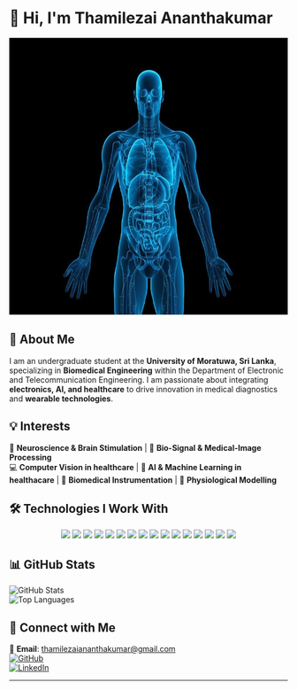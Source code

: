 # 👋 Hi, I'm Thamilezai Ananthakumar  

<img src="assets/humans.jpg" width="2000" height="500" />
  


## 🧠 About Me  
I am an undergraduate student at the **University of Moratuwa, Sri Lanka**, specializing in **Biomedical Engineering** within the Department of Electronic and Telecommunication Engineering. I am passionate about integrating **electronics, AI, and healthcare** to drive innovation in medical diagnostics and **wearable technologies**.  

## 💡 Interests  
🧠 **Neuroscience & Brain Stimulation** | 📡 **Bio-Signal & Medical-Image Processing**  
💻 **Computer Vision in healthcare** | 🤖 **AI & Machine Learning in healthacare** | 🏥 **Biomedical Instrumentation** | 🦴 **Physiological Modelling** 

## 🛠 Technologies I Work With    

<p align="center">
  <a href="https://www.python.org/"><img src="https://img.shields.io/badge/Python-3776AB?style=for-the-badge&logo=python&logoColor=white"/></a>
  <a href="https://www.tensorflow.org/"><img src="https://img.shields.io/badge/TensorFlow-FF6F00?style=for-the-badge&logo=tensorflow&logoColor=white"/></a>
  <a href="https://scikit-learn.org/"><img src="https://img.shields.io/badge/Scikit--Learn-F7931E?style=for-the-badge&logo=scikitlearn&logoColor=white"/></a>
  <a href="https://www.mathworks.com/products/matlab.html"><img src="https://img.shields.io/badge/MATLAB-0076A8?style=for-the-badge&logo=mathworks&logoColor=white"/></a>
  <a href="https://isocpp.org/"><img src="https://img.shields.io/badge/C++-00599C?style=for-the-badge&logo=cplusplus&logoColor=white"/></a>
  <a href="https://www.arduino.cc/"><img src="https://img.shields.io/badge/Arduino-00979D?style=for-the-badge&logo=arduino&logoColor=white"/></a>
  <a href="https://www.raspberrypi.org/"><img src="https://img.shields.io/badge/Raspberry%20Pi-A22846?style=for-the-badge&logo=raspberrypi&logoColor=white"/></a>
  <a href="https://www.espressif.com/en/products/socs/esp32"><img src="https://img.shields.io/badge/ESP32-000000?style=for-the-badge&logo=espressif&logoColor=white"/></a>
  <a href="https://git-scm.com/"><img src="https://img.shields.io/badge/Git-F05032?style=for-the-badge&logo=git&logoColor=white"/></a>
  <a href="https://streamlit.io/"><img src="https://img.shields.io/badge/Streamlit-FF4B4B?style=for-the-badge&logo=streamlit&logoColor=white"/></a>
  <a href="https://pandas.pydata.org/"><img src="https://img.shields.io/badge/Pandas-150458?style=for-the-badge&logo=pandas&logoColor=white"/></a>
  <a href="https://numpy.org/"><img src="https://img.shields.io/badge/NumPy-013243?style=for-the-badge&logo=numpy&logoColor=white"/></a>
  <a href="https://matplotlib.org/"><img src="https://img.shields.io/badge/Matplotlib-11557C?style=for-the-badge&logo=python&logoColor=white"/></a>
  <a href="https://www.analog.com/en/design-center/design-tools-and-calculators/ltspice-simulator.html"><img src="https://img.shields.io/badge/LTSpice-FF9E0F?style=for-the-badge"/></a>
  <a href="https://www.altium.com/"><img src="https://img.shields.io/badge/Altium-0085CA?style=for-the-badge"/></a>
  <a href="https://www.solidworks.com/"><img src="https://img.shields.io/badge/SolidWorks-E2231A?style=for-the-badge&logo=solidworks&logoColor=white"/></a>
</p>


## 📊 GitHub Stats  
![GitHub Stats](https://github-readme-stats.vercel.app/api?username=ThamilezaiAnanthakumar&show_icons=true&theme=radical)  
![Top Languages](https://github-readme-stats.vercel.app/api/top-langs/?username=ThamilezaiAnanthakumar&layout=compact&theme=radical)  

## 🚀 Connect with Me  
📧 **Email**: [thamilezaiananthakumar@gmail.com](mailto:thamilezaiananthakumar@gmail.com)  
[![GitHub](https://img.shields.io/badge/GitHub-181717?style=for-the-badge&logo=github&logoColor=white)](https://github.com/ThamilezaiAnanthakumar)  
[![LinkedIn](https://img.shields.io/badge/LinkedIn-0077B5?style=for-the-badge&logo=linkedin&logoColor=white)](https://www.linkedin.com/in/thamilezai-ananthakumar-387a922a4)  

---


